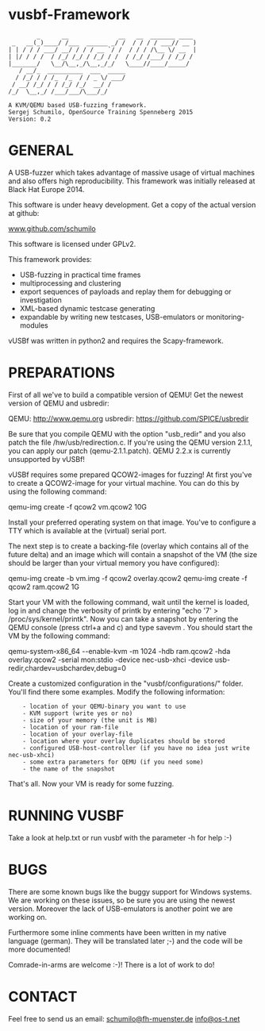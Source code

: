 vusbf-Framework
===========
	        _      __              __   __  _______ ____
	 _   __(_)____/ /___  ______ _/ /  / / / / ___// __ )
	| | / / / ___/ __/ / / / __ `/ /  / / / /\__ \/ __  |
	| |/ / / /  / /_/ /_/ / /_/ / /  / /_/ /___/ / /_/ /
	|_______/   \__/\__,_/\__,_/_/   \____//____/_____/
	   / __/_  __________  ___  _____
	  / /_/ / / /_  /_  / / _ \/ ___/
	 / __/ /_/ / / /_/ /_/  __/ /
	/_/  \__,_/ /___/___/\___/_/

	A KVM/QEMU based USB-fuzzing framework.
	Sergej Schumilo, OpenSource Training Spenneberg 2015
	Version: 0.2

GENERAL
===========

A USB-fuzzer which takes advantage of massive usage of virtual machines and also offers high reproducibility.
This framework was initially released at Black Hat Europe 2014.

This software is under heavy development. Get a copy of the actual version at github:

www.github.com/schumilo

This software is licensed under GPLv2.


This framework provides:
- USB-fuzzing in practical time frames
- multiprocessing and clustering
- export sequences of payloads and replay them for debugging or investigation
- XML-based dynamic testcase generating 
- expandable by writing new testcases, USB-emulators or monitoring-modules

vUSBf was written in python2 and requires the Scapy-framework.

PREPARATIONS
==========

First of all we've to build a compatible version of QEMU! Get the newest version of QEMU and usbredir:

QEMU:           http://www.qemu.org
usbredir:       https://github.com/SPICE/usbredir

Be sure that you compile QEMU with the option "usb_redir" and you also patch the file /hw/usb/redirection.c.
If you're using the QEMU version 2.1.1, you can apply our patch (qemu-2.1.1.patch).
QEMU 2.2.x is currently unsupported by vUSBf!

vUSBf requires some prepared QCOW2-images for fuzzing!
At first you've to create a QCOW2-image for your virtual machine. You can do this by using the following command:

qemu-img create -f qcow2 vm.qcow2 10G

Install your preferred operating system on that image. You've to configure a TTY which is available at the (virtual) serial port.

The next step is to create a backing-file (overlay which contains all of the future delta) and an image which will contain a snapshot of the VM (the size should be larger than your virtual memory you have configured):

qemu-img create -b vm.img -f qcow2 overlay.qcow2
qemu-img create -f qcow2 ram.qcow2 1G

Start your VM with the following command, wait until the kernel is loaded, log in and change the verbosity of printk by entering "echo '7' > /proc/sys/kernel/printk".
Now you can take a snapshot by entering the QEMU console (press ctrl+a and c) and type savevm <name>. You should start the VM by the following command:

qemu-system-x86_64 --enable-kvm -m 1024 -hdb ram.qcow2 -hda overlay.qcow2 -serial mon:stdio -device nec-usb-xhci -device usb-redir,chardev=usbchardev,debug=0

Create a customized configuration in the "vusbf/configurations/" folder. You'll find there some examples. Modify the following information:

        - location of your QEMU-binary you want to use
        - KVM support (write yes or no)
        - size of your memory (the unit is MB)
        - location of your ram-file
        - location of your overlay-file
        - location where your overlay duplicates should be stored
        - configured USB-host-controller (if you have no idea just write nec-usb-xhci)
        - some extra parameters for QEMU (if you need some)
        - the name of the snapshot

That's all. Now your VM is ready for some fuzzing.

RUNNING VUSBF
==========

Take a look at help.txt or run vusbf with the parameter -h for help :-)


BUGS
==========

There are some known bugs like the buggy support for Windows systems. We are working on these issues, so be sure you are using the newest version.
Moreover the lack of USB-emulators is another point we are working on.

Furthermore some inline comments have been written in my native language (german). They will be translated later ;-) and the code will be more documented!

Comrade-in-arms are welcome :-)! 
There is a lot of work to do!


CONTACT
==========

Feel free to send us an email:
	schumilo@fh-muenster.de
	info@os-t.net


